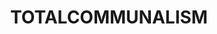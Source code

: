 ---
title: TOTALCOMMUNALISM
crosslinks:
- COMPLETEANARCHY
- Communalists
- ANI_COMMUNISM
- EnoughBrocialistSpam
- syriancivilwar
- rojava
---